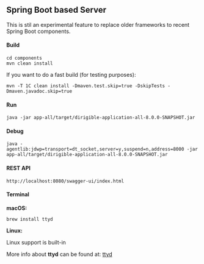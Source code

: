 ## Spring Boot based Server

This is stil an experimental feature to replace older frameworks to recent Spring Boot components.

#### Build

	cd components
	mvn clean install

If you want to do a fast build (for testing purposes):

	mvn -T 1C clean install -Dmaven.test.skip=true -DskipTests -Dmaven.javadoc.skip=true

#### Run

	java -jar app-all/target/dirigible-application-all-8.0.0-SNAPSHOT.jar

#### Debug

	java -agentlib:jdwp=transport=dt_socket,server=y,suspend=n,address=8000 -jar app-all/target/dirigible-application-all-8.0.0-SNAPSHOT.jar
	
#### REST API

	http://localhost:8080/swagger-ui/index.html
	
#### Terminal

**macOS:**

```
brew install ttyd
```

**Linux:**

Linux support is built-in

More info about **ttyd** can be found at: [ttyd](https://github.com/tsl0922/ttyd)
